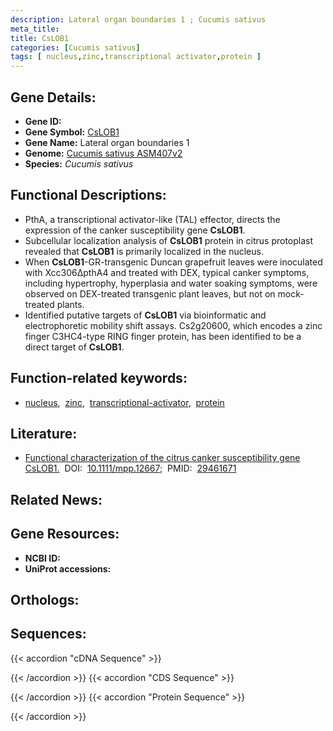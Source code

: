 ```yaml
---
description: Lateral organ boundaries 1 ; Cucumis sativus
meta_title:
title: CsLOB1
categories: [Cucumis sativus]
tags: [ nucleus,zinc,transcriptional activator,protein ]
---
```


## Gene Details:
- **Gene ID:** []()
- **Gene Symbol:** <u>CsLOB1</u>
- **Gene Name:** Lateral organ boundaries 1
- **Genome:** [Cucumis sativus ASM407v2](https://ensembl.gramene.org/Cucumis_sativus/Info/Index)
- **Species:** *Cucumis sativus*

## Functional Descriptions:
   - PthA, a transcriptional activator-like (TAL) effector, directs the expression of the canker susceptibility gene **CsLOB1**.
   - Subcellular localization analysis of **CsLOB1** protein in citrus protoplast revealed that **CsLOB1** is primarily localized in the nucleus.
   - When **CsLOB1**-GR-transgenic Duncan grapefruit leaves were inoculated with Xcc306ΔpthA4 and treated with DEX, typical canker symptoms, including hypertrophy, hyperplasia and water soaking symptoms, were observed on DEX-treated transgenic plant leaves, but not on mock-treated plants.
   - Identified putative targets of **CsLOB1** via bioinformatic and electrophoretic mobility shift assays. Cs2g20600, which encodes a zinc finger C3HC4-type RING finger protein, has been identified to be a direct target of **CsLOB1**.

## Function-related keywords:
   - [nucleus](/tags/nucleus/),&nbsp;&nbsp;[zinc](/tags/zinc/),&nbsp;&nbsp;[transcriptional-activator](/tags/transcriptional-activator/),&nbsp;&nbsp;[protein](/tags/protein/)

## Literature:
   - [Functional characterization of the citrus canker susceptibility gene CsLOB1.](https://doi.org/10.1111/mpp.12667)&nbsp;&nbsp;DOI:&nbsp;&nbsp;[10.1111/mpp.12667](https://doi.org/10.1111/mpp.12667);&nbsp;&nbsp;PMID:&nbsp;&nbsp;[29461671](https://pubmed.ncbi.nlm.nih.gov/29461671/)

## Related News:

## Gene Resources:
- **NCBI ID:**  [](https://www.ncbi.nlm.nih.gov/gene/?term=)
- **UniProt accessions:**  [](https://www.uniprot.org/uniprotkb//entry)

## Orthologs:

## Sequences:
{{< accordion "cDNA Sequence" >}}

{{< /accordion >}}
{{< accordion "CDS Sequence" >}}

{{< /accordion >}}
{{< accordion "Protein Sequence" >}}

{{< /accordion >}}

